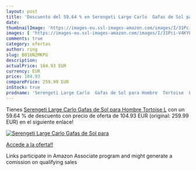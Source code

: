 ```yaml
---
layout: post
title: 'Descuento del 59.64 % en Serengeti Large Carlo  Gafas de Sol para'
date: 
thumbnailImage: 'https://images-eu.ssl-images-amazon.com/images/I/31Pci-V4KYL._SL200_.jpg'
images: [ 'https://images-eu.ssl-images-amazon.com/images/I/31Pci-V4KYL._SL200_.jpg' ]
comments: true
category: ofertas
author: ring
slug: B016N2MKPG
description:
actualPrice: 104.93 EUR
currency: EUR
price: 104.93
comparePrice: 259.99 EUR
inStock: true
prodname: 'Serengeti Large Carlo  Gafas de Sol para Hombre  Tortoise  L'
---
```


Tienes [Serengeti Large Carlo  Gafas de Sol para Hombre  Tortoise  L](https://www.amazon.es/dp/B016N2MKPG/?tag=tolees-21) con un 59.64 % de descuento con precio de oferta de 104.93 EUR (original: 259.99 EUR) en el siguiente enlace!

[![Serengeti Large Carlo  Gafas de Sol para](https://images-eu.ssl-images-amazon.com/images/I/31Pci-V4KYL._SL200_.jpg)](https://www.amazon.es/dp/B016N2MKPG/?tag=tolees-21)

[Accede a la oferta!!](https://www.amazon.es/dp/B016N2MKPG/?tag=tolees-21)

Links participate in Amazon Associate program and might generate a comission on qualifying sales


